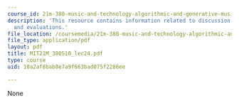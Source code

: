 ```yaml
---
course_id: 21m-380-music-and-technology-algorithmic-and-generative-music-spring-2010
description: 'This resource contains information related to discussion: aesthetics
  and evaluations.'
file_location: /coursemedia/21m-380-music-and-technology-algorithmic-and-generative-music-spring-2010/10a2af8bab8e7a9f663bad075f2288ee_MIT21M_380S10_lec24.pdf
file_type: application/pdf
layout: pdf
title: MIT21M_380S10_lec24.pdf
type: course
uid: 10a2af8bab8e7a9f663bad075f2288ee

---
```

None
